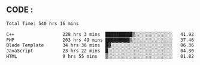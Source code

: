 ## CODE :
<!--START_SECTION:waka-->

```txt
Total Time: 540 hrs 16 mins

C++                  228 hrs 3 mins  ██████████▒░░░░░░░░░░░░░░   41.92 %
PHP                  203 hrs 49 mins █████████▒░░░░░░░░░░░░░░░   37.46 %
Blade Template       34 hrs 36 mins  █▓░░░░░░░░░░░░░░░░░░░░░░░   06.36 %
JavaScript           23 hrs 22 mins  █░░░░░░░░░░░░░░░░░░░░░░░░   04.30 %
HTML                 9 hrs 55 mins   ▒░░░░░░░░░░░░░░░░░░░░░░░░   01.82 %
```

<!--END_SECTION:waka-->
